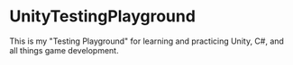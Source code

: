 # UnityTestingPlayground
This is my "Testing Playground" for learning and practicing Unity, C#, and all things game development.
